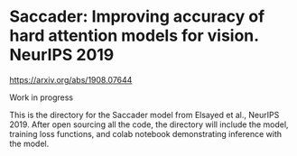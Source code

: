 # Saccader: Improving accuracy of hard attention models for vision. NeurIPS 2019
https://arxiv.org/abs/1908.07644

Work in progress


This is the directory for the Saccader model from Elsayed et al., NeurIPS 2019.
After open sourcing all the code, the directory will include the model,
training loss functions, and colab notebook demonstrating inference with 
the model.

